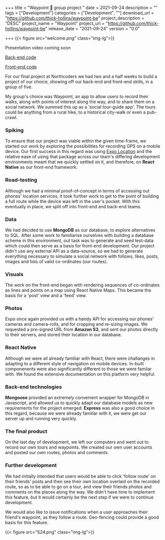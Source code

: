 +++
title = "Waypoint 🚶 group project "
date = 2021-09-24
description = ""
tags = ["Development"]
categories = ["Development", ""]
download_url = "https://github.com/thick-hollins/waypoint-be"
project_description = "DESC"
project_name = "Waypoint"
project_url = "https://github.com/thick-hollins/waypoint-be"
release_date = "2021-09-24"
version = "0.0"

+++
{{< figure src="welcome.png" class="img-lg">}}

Presentation video coming soon

[Back-end code](https://github.com/thick-hollins/waypoint-be)

[Front-end code](https://github.com/thick-hollins/waypoint-fe)

For our final project at Northcoders we had two and a half weeks to build a project of our choice, showing off our back-end and front-end skills, in a group of five.

My group's choice was Waypoint, an app to allow users to record their walks, along with points of interest along the way, and to share them on a social network. We summed this up as a 'social tour-guide app'. The tours could be anything from a rural hike, to a historical city-walk or even a pub-crawl.

### Spiking

To ensure that our project was viable within the given time-frame, we started our work by exploring the possibilities for recording GPS on a mobile device. Our first success in this regard was using [Expo Location](https://docs.expo.dev/versions/latest/sdk/location/) and the relative ease of using that package across our team's differing development environments meant that we quickly settled on it, and therefore, on **React Native** as our front-end framework. 

### Road-testing

Although we had a minimal proof-of-concept in terms of accessing out phones' location services, it took further work to get to the point of building a full route while the device was left in the user's pocket. With this eventually in place, we split off into front-end and back-end teams.

### Data

We had decided to use **MongoDB** as our database, to explore alternatives to SQL. After some work to familiarise ourselves with building a database scheme in this environment, out task was to generate and seed test-data which could then serve as a basis for front-end development. Our project didn't use any external API as a data-source, so we had to generate everything necessary to simulate a social network with follows, likes, posts, images and lists of valid co-ordinates (our routes). 

### Visuals

The work on the front-end began with rendering sequences of co-ordinates as lines and points on a map using React Native Maps. This became the basis for a 'post' view and a 'feed' view. 

### Photos

Expo once again provided us with a handy API for accessing our phones' cameras and camera-rolls, and for cropping and re-sizing images. We requested a pre-signed URL from **Amazon S3**, and sent our photos directly to their servers, and stored their location in our database.

### React Native

Although we were all already familiar with React, there were challanges in adapting to a different style of navigation on mobile devices. In-built componenents were also significantly different to those we were familar with. We found the extensive documentation on this platform very helpful.

### Back-end technologies

**Mongoose** provided an extremely convenient wrapper for MongoDB in Javascript, and allowed us to quickly adapt our database models as new requirements for the project emerged. **Express** was also a good choice in this regard, because we were already familiar with it, we were get our server up and running very quickly.

### The final product

On the last day of development, we left our computers and went out to record our own tours and waypoints. We created our own user accounts and posted our own routes, photos and comments.

### Further development

We had initially intended that users would be able to click 'follow route' on their friends' posts and then see their own location overlaid on the recorded route, so as to be able to go on a tour, and view their friends photos and comments on the places along the way. We didn't have time to implement this feature, but it would certainly be the next step if we were to continue development.

We would also like to issue notifications when a user approaches their friend's waypoint, as they follow a route. Geo-fencing could provide a good basis for this feature.

{{< figure src="S24.png" class="img-lg">}}

